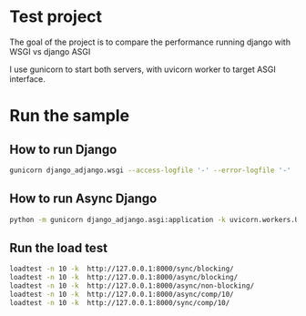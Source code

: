 # Test project

The goal of the project is to compare the performance running django with WSGI vs django ASGI

I use gunicorn to start both servers, with uvicorn worker to target ASGI interface.

# Run the sample

## How to run Django

```bash
gunicorn django_adjango.wsgi --access-logfile '-' --error-logfile '-'
```

## How to run Async Django

```bash
python -m gunicorn django_adjango.asgi:application -k uvicorn.workers.UvicornWorker  --access-logfile '-' --error-logfile '-'
```

## Run the load test

```bash
loadtest -n 10 -k  http://127.0.0.1:8000/sync/blocking/
loadtest -n 10 -k  http://127.0.0.1:8000/async/blocking/
loadtest -n 10 -k  http://127.0.0.1:8000/async/non-blocking/
loadtest -n 10 -k  http://127.0.0.1:8000/async/comp/10/
loadtest -n 10 -k  http://127.0.0.1:8000/sync/comp/10/
```
